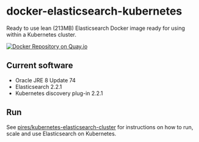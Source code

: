 # docker-elasticsearch-kubernetes

Ready to use lean (213MB) Elasticsearch Docker image ready for using within a Kubernetes cluster.

[![Docker Repository on Quay.io](https://quay.io/repository/pires/docker-elasticsearch-kubernetes/status "Docker Repository on Quay.io")](https://quay.io/repository/pires/docker-elasticsearch-kubernetes)

## Current software

* Oracle JRE 8 Update 74
* Elasticsearch 2.2.1
* Kubernetes discovery plug-in 2.2.1

## Run

See [pires/kubernetes-elasticsearch-cluster](https://github.com/pires/kubernetes-elasticsearch-cluster) for instructions on how to run, scale and use Elasticsearch on Kubernetes.
